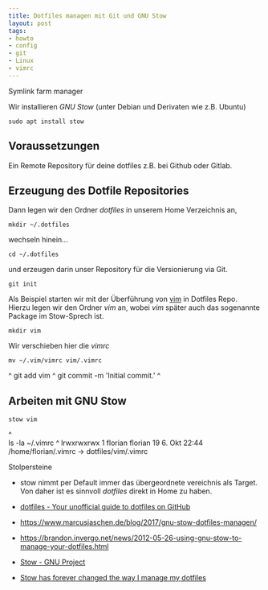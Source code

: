 ```yaml
---
title: Dotfiles managen mit Git und GNU Stow
layout: post
tags:
- howto
- config
- git
- Linux
- vimrc
---
```


Symlink farm manager

Wir installieren *GNU Stow* (unter Debian und Derivaten wie z.B. Ubuntu)

    sudo apt install stow

## Voraussetzungen

Ein Remote Repository für deine dotfiles z.B. bei Github oder Gitlab.

## Erzeugung des Dotfile Repositories

Dann legen wir den Ordner *dotfiles* in unserem Home Verzeichnis an,

    mkdir ~/.dotfiles

wechseln hinein...

    cd ~/.dotfiles

und erzeugen darin unser Repository für die Versionierung via Git. 

    git init                                   

Als Beispiel starten wir mit der Überführung von [vim](/themen/vim/)
in Dotfiles Repo.    
Hierzu legen wir den Ordner *vim* an, 
wobei *vim* später auch das sogenannte Package im Stow-Sprech ist.

    mkdir vim

Wir verschieben hier die *vimrc* 

    mv ~/.vim/vimrc vim/.vimrc
^ 
    git add vim 
^
    git commit -m 'Initial commit.'
^

## Arbeiten mit GNU Stow

    stow vim
^   
    ls -la ~/.vimrc
^
    lrwxrwxrwx 1 florian florian 19  6. Okt 22:44 /home/florian/.vimrc -> dotfiles/vim/.vimrc

Stolpersteine

- stow nimmt per Default immer das übergeordnete vereichnis als Target. Von daher ist es sinnvoll *dotfiles* direkt in Home zu haben.

- [dotfiles - Your unofficial guide to dotfiles on GitHub](https://dotfiles.github.io/)
- https://www.marcusjaschen.de/blog/2017/gnu-stow-dotfiles-managen/
- https://brandon.invergo.net/news/2012-05-26-using-gnu-stow-to-manage-your-dotfiles.html
- [Stow - GNU Project](https://www.gnu.org/software/stow/)
- [Stow has forever changed the way I manage my dotfiles](https://www.youtube.com/watch?v=y6XCebnB9gs)
